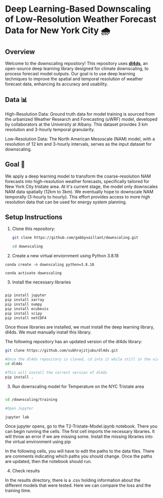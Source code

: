 # Deep Learning-Based Downscaling of Low-Resolution Weather Forecast Data for New York City 🌧️

## Overview
Welcome to the downscaling repository! This repository uses [**dl4ds**](https://github.com/carlos-gg/dl4ds), an open-source deep learning library designed for climate downscaling, to process forecast model outputs. Our goal is to use deep learning techniques to improve the spatial and temporal resolution of weather forecast data, enhancing its accuracy and usability.

## Data 📊
High-Resolution Data: Ground truth data for model training is sourced from the urbanized Weather Research and Forecasting (uWRF) model, developed by collaborators at the University at Albany. This dataset provides 3 km resolution and 3-hourly temporal granularity.

Low-Resolution Data: The North American Mesoscale (NAM) model, with a resolution of 12 km and 3-hourly intervals, serves as the input dataset for downscaling.

## Goal 🎯

We apply a deep learning model to transform the coarse-resolution NAM forecasts into high-resolution weather forecasts, specifically tailored for New York City tristate area. At it's current stage, the model only downscales NAM data spatially (12km to 3km). We eventually hope to downscale NAM temporally (3-hourly to hourly). This effort provides access to more high resolution data that can be used for energy system planning.

## Setup Instructions

1. Clone this repository:
   ```bash
   git clone https://github.com/gabbyvaillant/downscaling.git
   
   cd downscaling
   ```

2. Create a new virtual enviornment using Python 3.8.18

```
conda create -n downscaling python=3.8.18

conda activate downscaling

```

3. Install the necessary libraries

```bash

pip install jupyter
pip install xarray
pip install numpy
pip install ecubevis 
pip install scipy
pip install netCDF4

```

Once those libraries are installed, we must install the deep learning library, dl4ds. We must manually install this library. 

The following repository has an updated version of the dl4ds library:

```bash
git clone https://github.com/subhrajitjubu/dl4ds.git

#Once the dl4ds repository is cloned, cd into it while still in the virtual enviornment
cd dl4ds

#This will install the correct version of dl4ds
pip install .
```

3. Run downscaling model for Temperature on the NYC Tristate area

```bash

cd /downscaling/training

#Open Jupyter

jupyter lab
```

Once jupyter opens, go to the T2-Tristate-Model.ipynb notebook.
There you can begin running the cells. The first cell imports the necessary libraries. It will throw an error if we are missing some. Install the missing libraries into the virtual environment using pip

In the following cells, you will have to edit the paths to the data files. There are comments indicating which paths you should change. Once the paths are updated, then the notebook should run.

4. Check results

In the results directory, there is a .csv holding information about the different models that were tested. Here we can compare the loss and the training time.



 
